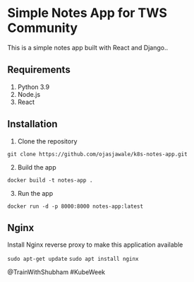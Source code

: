 # Simple Notes App for TWS Community
This is a simple notes app built with React and Django..

## Requirements
1. Python 3.9
2. Node.js
3. React

## Installation
1. Clone the repository
```
git clone https://github.com/ojasjawale/k8s-notes-app.git
```

2. Build the app
```
docker build -t notes-app .
```

3. Run the app
```
docker run -d -p 8000:8000 notes-app:latest
```

## Nginx

Install Nginx reverse proxy to make this application available

`sudo apt-get update`
`sudo apt install nginx`

@TrainWithShubham #KubeWeek
